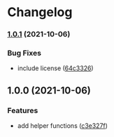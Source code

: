 # Changelog

### [1.0.1](https://www.github.com/brokeyourbike/pro-patch-opencart/compare/v1.0.0...v1.0.1) (2021-10-06)


### Bug Fixes

* include license ([64c3326](https://www.github.com/brokeyourbike/pro-patch-opencart/commit/64c3326eadffaf6fff8f580de349459a6f1ff0d4))

## 1.0.0 (2021-10-06)


### Features

* add helper functions ([c3e327f](https://www.github.com/brokeyourbike/pro-patch-opencart/commit/c3e327fea03439f3368571caf95eeb22f41a15ee))
